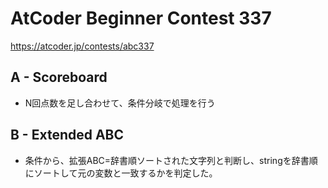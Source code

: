 # AtCoder Beginner Contest 337

<https://atcoder.jp/contests/abc337>

## A -  Scoreboard

- N回点数を足し合わせて、条件分岐で処理を行う

## B -  Extended ABC

- 条件から、拡張ABC=辞書順ソートされた文字列と判断し、stringを辞書順にソートして元の変数と一致するかを判定した。
